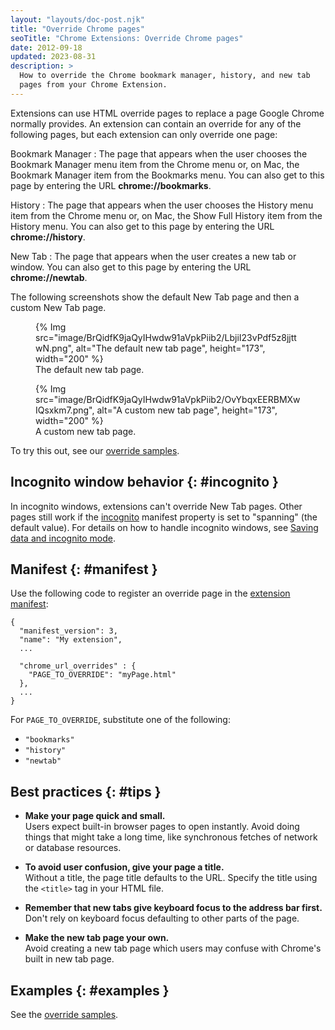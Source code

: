 ```yaml
---
layout: "layouts/doc-post.njk"
title: "Override Chrome pages"
seoTitle: "Chrome Extensions: Override Chrome pages"
date: 2012-09-18
updated: 2023-08-31
description: >
  How to override the Chrome bookmark manager, history, and new tab
  pages from your Chrome Extension.
---
```


Extensions can use HTML override pages to replace a page Google Chrome normally provides. An extension can contain an override for any of the following pages, but each extension can only override one page:

Bookmark Manager
: The page that appears when the user chooses the Bookmark Manager menu item
from the Chrome menu or, on Mac, the Bookmark Manager item from the Bookmarks menu. You can also
get to this page by entering the URL **chrome://bookmarks**.

History
: The page that appears when the user chooses the History menu item from the Chrome
menu or, on Mac, the Show Full History item from the History menu. You can also get to this page
by entering the URL **chrome://history**.

New Tab
: The page that appears when the user creates a new tab or window. You can also get to
this page by entering the URL **chrome://newtab**.

The following screenshots show the default New Tab page and then a custom New Tab page.

<figure>
  {% Img src="image/BrQidfK9jaQyIHwdw91aVpkPiib2/LbjiI23vPdf5z8jjttwN.png",
       alt="The default new tab page", height="173", width="200" %}
  <figcaption>The default new tab page.</figcaption>
</figure>

<figure>
  {% Img src="image/BrQidfK9jaQyIHwdw91aVpkPiib2/OvYbqxEERBMXwIQsxkm7.png",
       alt="A custom new tab page", height="173", width="200" %}
  <figcaption>A custom new tab page.</figcaption>
</figure>

To try this out, see our [override samples][1].

## Incognito window behavior {: #incognito }

In incognito windows, extensions can't override New Tab pages. Other pages still work if the [incognito][2] manifest property is
set to "spanning" (the default value). For details on how to handle incognito windows, see [Saving data and incognito mode][3].

## Manifest {: #manifest }

Use the following code to register an override page in the [extension manifest][4]:

```json/4-6
{
  "manifest_version": 3,
  "name": "My extension",
  ...

  "chrome_url_overrides" : {
    "PAGE_TO_OVERRIDE": "myPage.html"
  },
  ...
}
```

For `PAGE_TO_OVERRIDE`, substitute one of the following:

- `"bookmarks"`
- `"history"`
- `"newtab"`

## Best practices {: #tips }

* **Make your page quick and small.** <br/>Users expect built-in browser pages to open instantly. Avoid doing things that might take a long
time, like synchronous fetches of network or database resources.

* **To avoid user confusion, give your page a title.** <br/> Without a title, the page title defaults to the URL. Specify the title using the `<title>` tag in your HTML file.

* **Remember that new tabs give keyboard focus to the address bar first.** Don't rely on keyboard focus defaulting to other parts of the page.

* **Make the new tab page your own.** <br/>Avoid creating a new tab page which users may confuse with Chrome's built in new tab page.

## Examples {: #examples }

See the [override samples][4].


[1]: /docs/extensions/mv3/samples#search:chrome_url_overrides
[2]: /docs/extensions/mv3/manifest/incognito
[3]: /docs/extensions/mv3/user_privacy#data-incognito
[4]: /docs/extensions/mv3/manifest/
